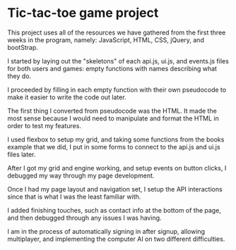 Tic-tac-toe game project
========================

This project uses all of the resources we have gathered from the first three weeks in the program, namely: JavaScript, HTML, CSS, jQuery, and bootStrap.

I started by laying out the "skeletons" of each api.js, ui.js, and events.js files for both users and games: empty functions with names describing what they do.

I proceeded by filling in each empty function with their own pseudocode to make it easier to write the code out later.

The first thing I converted from pseudocode was the HTML. It made the most sense because I would need to manipulate and format the HTML in order to test my features.

I used flexbox to setup my grid, and taking some functions from the books example that we did, I put in some forms to connect to the api.js and ui.js files later.

After I got my grid and engine working, and setup events on button clicks, I debugged my way through my page development.

Once I had my page layout and navigation set, I setup the API interactions since that is what I was the least familiar with.

I added finishing touches, such as contact info at the bottom of the page, and then debugged through any issues I was having.

I am in the process of automatically signing in after signup, allowing multiplayer, and implementing the computer AI on two different difficulties.
